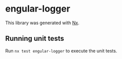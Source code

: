 # engular-logger

This library was generated with [Nx](https://nx.dev).

## Running unit tests

Run `nx test engular-logger` to execute the unit tests.
